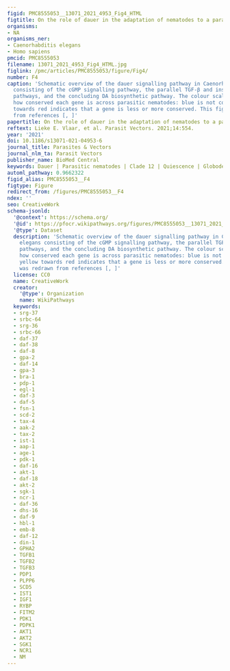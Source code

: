 ```yaml
---
figid: PMC8555053__13071_2021_4953_Fig4_HTML
figtitle: On the role of dauer in the adaptation of nematodes to a parasitic lifestyle
organisms:
- NA
organisms_ner:
- Caenorhabditis elegans
- Homo sapiens
pmcid: PMC8555053
filename: 13071_2021_4953_Fig4_HTML.jpg
figlink: /pmc/articles/PMC8555053/figure/Fig4/
number: F4
caption: 'Schematic overview of the dauer signalling pathway in Caenorhabditis elegans
  consisting of the cGMP signalling pathway, the parallel TGF-β and insulin/IGF-1
  pathways, and the concluding DA biosynthetic pathway. The colour scale indicates
  how conserved each gene is across parasitic nematodes: blue is not conserved, yellow
  towards red indicates that a gene is less or more conserved. This figure was redrawn
  from references [, ]'
papertitle: On the role of dauer in the adaptation of nematodes to a parasitic lifestyle.
reftext: Lieke E. Vlaar, et al. Parasit Vectors. 2021;14:554.
year: '2021'
doi: 10.1186/s13071-021-04953-6
journal_title: Parasites & Vectors
journal_nlm_ta: Parasit Vectors
publisher_name: BioMed Central
keywords: Dauer | Parasitic nematodes | Clade 12 | Quiescence | Globodera
automl_pathway: 0.9662322
figid_alias: PMC8555053__F4
figtype: Figure
redirect_from: /figures/PMC8555053__F4
ndex: ''
seo: CreativeWork
schema-jsonld:
  '@context': https://schema.org/
  '@id': https://pfocr.wikipathways.org/figures/PMC8555053__13071_2021_4953_Fig4_HTML.html
  '@type': Dataset
  description: 'Schematic overview of the dauer signalling pathway in Caenorhabditis
    elegans consisting of the cGMP signalling pathway, the parallel TGF-β and insulin/IGF-1
    pathways, and the concluding DA biosynthetic pathway. The colour scale indicates
    how conserved each gene is across parasitic nematodes: blue is not conserved,
    yellow towards red indicates that a gene is less or more conserved. This figure
    was redrawn from references [, ]'
  license: CC0
  name: CreativeWork
  creator:
    '@type': Organization
    name: WikiPathways
  keywords:
  - srg-37
  - srbc-64
  - srg-36
  - srbc-66
  - daf-37
  - daf-38
  - daf-8
  - gpa-2
  - daf-14
  - gpa-3
  - bra-1
  - pdp-1
  - egl-1
  - daf-3
  - daf-5
  - fsn-1
  - scd-2
  - tax-4
  - aak-2
  - tax-2
  - ist-1
  - aap-1
  - age-1
  - pdk-1
  - daf-16
  - akt-1
  - daf-18
  - akt-2
  - sgk-1
  - ncr-1
  - daf-36
  - dhs-16
  - daf-9
  - hbl-1
  - emb-8
  - daf-12
  - din-1
  - GPHA2
  - TGFB1
  - TGFB2
  - TGFB3
  - PDP1
  - PLPP6
  - SCD5
  - IST1
  - IGF1
  - RYBP
  - FITM2
  - PDK1
  - PDPK1
  - AKT1
  - AKT2
  - SGK1
  - NCR1
  - NM
---
```

